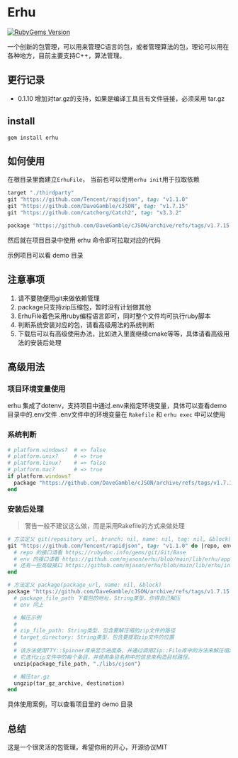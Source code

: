 # Erhu

<div align="left">
  <a href="https://rubygems.org/gems/erhu" alt="RubyGems Version">
    <img src="https://img.shields.io/gem/v/erhu.svg?style=flat-square&label=current-version" alt="RubyGems Version" />
  </a>
</div>


一个创新的包管理，可以用来管理C语言的包，或者管理算法的包，理论可以用在各种地方，目前主要支持C++，算法管理。

## 更行记录
- 0.1.10 增加对tar.gz的支持，如果是编译工具且有文件链接，必须采用 tar.gz

## install
```
gem install erhu
```

## 如何使用

在根目录里面建立`ErhuFile`， 当前也可以使用`erhu init`用于拉取依赖

```ruby
target "./thirdparty"
git "https://github.com/Tencent/rapidjson", tag: "v1.1.0"
git "https://github.com/DaveGamble/cJSON", tag: "v1.7.15"
git "https://github.com/catchorg/Catch2", tag: "v3.3.2"

package "https://github.com/DaveGamble/cJSON/archive/refs/tags/v1.7.15.zip", name: "cjson"
```

然后就在项目目录中使用 erhu 命令即可拉取对应的代码

示例项目可以看 demo 目录

## 注意事项
1. 请不要随便用git来做依赖管理
2. package只支持zip压缩包，暂时没有计划做其他
3. ErhuFile着色采用ruby编程语言即可，同时整个文件均可执行ruby脚本
4. 判断系统安装对应的包，请看高级用法的系统判断
5. 下载后可以有高级使用办法，比如进入里面继续cmake等等，具体请看高级用法的安装后处理

## 高级用法

### 项目环境变量使用
erhu 集成了dotenv，支持项目中通过.env来指定环境变量，具体可以查看demo目录中的.env文件
.env文件中的环境变量在 `Rakefile` 和 `erhu exec` 中可以使用

### 系统判断

```ruby
# platform.windows?  # => false
# platform.unix?     # => true
# platform.linux?    # => false
# platform.mac?      # => true
if platform.windows?
  package "https://github.com/DaveGamble/cJSON/archive/refs/tags/v1.7.15.zip", name: "cjson"
end
```

### 安装后处理
> 警告一般不建议这么做，而是采用Rakefile的方式来做处理

```ruby
# 方法定义 git(repository_url, branch: nil, name: nil, tag: nil, &block) 
git "https://github.com/Tencent/rapidjson", tag: "v1.1.0" do |repo, env|
  # repo 的接口请看 https://rubydoc.info/gems/git/Git/Base
  # env 的接口请看 https://github.com/mjason/erhu/blob/main/lib/erhu/app.rb
  # 还有一些高级接口 https://github.com/mjason/erhu/blob/main/lib/erhu/init.rb
end

# 方法定义 package(package_url, name: nil, &block)
package "https://github.com/DaveGamble/cJSON/archive/refs/tags/v1.7.15.zip", name: "cjson" do |package_file_path, env|
  # package_file_path 下载包的地址，String类型，你得自己解压
  # env 同上

  # 解压示例
  # 
  # zip_file_path: String类型，包含要解压缩的zip文件的路径
  # target_directory: String类型，包含要提取zip文件的位置
  #
  # 该方法使用TTY::Spinner库来显示进度条，并通过调用Zip::File库中的方法来解压缩zip文件。
  # 它迭代zip文件中的每个条目，并使用条目名称中的信息来构造目标路径。
  unzip(package_file_path, "./libs/cjson")

  # 解压tar.gz
  ungzip(tar_gz_archive, destination)
end
```

具体使用案例，可以查看项目里的 demo 目录

## 总结
这是一个很灵活的包管理，希望你用的开心，开源协议MIT